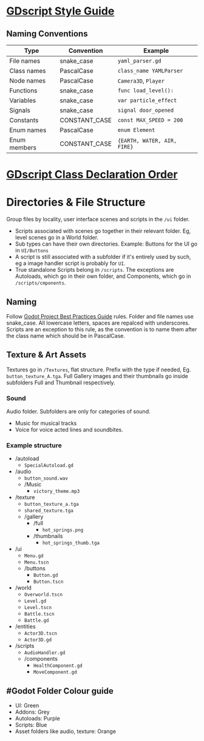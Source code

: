 
# [GDscript Style Guide](https://docs.godotengine.org/en/stable/tutorials/scripting/gdscript/gdscript_styleguide.html)

## Naming Conventions

| Type         | Convention    | Example                     |
| ------------ | ------------- | --------------------------- |
| File names   | snake_case    | `yaml_parser.gd`            |
| Class names  | PascalCase    | `class_name YAMLParser`     |
| Node names   | PascalCase    | `Camera3D`, `Player`        |
| Functions    | snake_case    | `func load_level():`        |
| Variables    | snake_case    | `var particle_effect`       |
| Signals      | snake_case    | `signal door_opened`        |
| Constants    | CONSTANT_CASE | `const MAX_SPEED = 200`     |
| Enum names   | PascalCase    | `enum Element`              |
| Enum members | CONSTANT_CASE | `{EARTH, WATER, AIR, FIRE}` |
# [GDscript Class Declaration Order](https://github.com/Scony/godot-gdscript-toolkit/wiki/3.-Linter#class-checks)
# Directories & File Structure
Group files by locality, user interface scenes and scripts in the `/ui` folder.
- Scripts associated with scenes go together in their relevant folder. Eg, level scenes go in a World folder.
- Sub types can have their own directories. Example: Buttons for the UI go in `UI/Buttons`
- A script is still associated with a subfolder if it's entirely used by such, eg a image handler script is probably for `UI`.
- True standalone Scripts belong in `/scripts`. The exceptions are Autoloads, which go in their own folder, and Components, which go in `/scripts/cmponents`.

## Naming
Follow [Godot Project Best Practices Guide](https://docs.godotengine.org/en/stable/tutorials/best_practices/project_organization.html#style-guide) rules.
Folder and file names use snake_case. All lowercase letters, spaces are repalced with underscores.
Scripts are an exception to this rule, as the convention is to name them after the class name which should be in PascalCase.
## Texture & Art Assets
Textures go in `/Textures`, flat structure. Prefix with the type if needed, Eg. `button_texture_A.tga`.
Full Gallery images and their thumbnails go inside subfolders Full and Thumbnail respectively.
### Sound
  Audio folder. Subfolders are only for categories of sound.
- Music for musical tracks
- Voice for voice acted lines and soundbites.
### Example structure
- /autoload
	- `SpecialAutoload.gd`
- /audio
	-  `button_sound.wav`
	- /Music
		- `victory_theme.mp3`
- /texture
	- `button_texture_a.tga`
	- `shared_texture.tga`
	- /gallery
		- /full
			- `hot_springs.png`
		- /thumbnails
			- `hot_springs_thumb.tga`
- /ui
	- `Menu.gd`
	- `Menu.tscn`
	- /buttons
		- `Button.gd`
		- `Button.tscn`
- /world
	- `Overworld.tscn`
	- `Level.gd`
	- `Level.tscn`
	- `Battle.tscn`
	- `Battle.gd`
- /entities 
	- `Actor3D.tscn`
	- `Actor3D.gd`
- /scripts
	- `AudioHandler.gd`
	- /components
		- `HealthComponent.gd`
		- `MoveComponent.gd`
## #Godot Folder Colour guide
- UI: Green
- Addons: Grey
- Autoloads: Purple
- Scripts: Blue
- Asset folders like audio, texture: Orange
